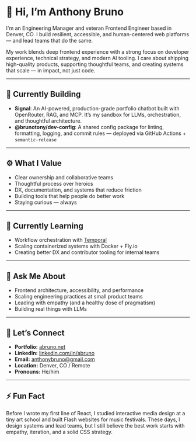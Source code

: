 # 👋 Hi, I’m Anthony Bruno

I'm an Engineering Manager and veteran Frontend Engineer based in Denver, CO. I build resilient, accessible, and human-centered web platforms — and lead teams that do the same.

My work blends deep frontend experience with a strong focus on developer experience, technical strategy, and modern AI tooling. I care about shipping high-quality products, supporting thoughtful teams, and creating systems that scale — in impact, not just code.

---

## 🔭 Currently Building

- **Signal**: An AI-powered, production-grade portfolio chatbot built with OpenRouter, RAG, and MCP. It’s my sandbox for LLMs, orchestration, and thoughtful architecture.
- **@brunotony/dev-config**: A shared config package for linting, formatting, logging, and commit rules — deployed via GitHub Actions + `semantic-release`

---

## ⚙️ What I Value

- Clear ownership and collaborative teams  
- Thoughtful process over heroics  
- DX, documentation, and systems that reduce friction  
- Building tools that help people do better work  
- Staying curious — always

---

## 🌱 Currently Learning

- Workflow orchestration with [Temporal](https://temporal.io)  
- Scaling containerized systems with Docker + Fly.io  
- Creating better DX and contributor tooling for internal teams

---

## 🧠 Ask Me About

- Frontend architecture, accessibility, and performance  
- Scaling engineering practices at small product teams  
- Leading with empathy (and a healthy dose of pragmatism)  
- Building real things with LLMs

---

## 💬 Let’s Connect

- **Portfolio:** [abruno.net](https://abruno.net)  
- **LinkedIn:** [linkedin.com/in/abruno](https://linkedin.com/in/abruno)  
- **Email:** [anthonybruno@gmail.com](mailto:anthonybruno@gmail.com)  
- **Location:** Denver, CO / Remote  
- **Pronouns:** He/him

---

## ⚡ Fun Fact

Before I wrote my first line of React, I studied interactive media design at a tiny art school and built Flash websites for music festivals. These days, I design systems and lead teams, but I still believe the best work starts with empathy, iteration, and a solid CSS strategy.
